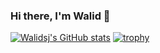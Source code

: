 ### Hi there, I'm Walid 👋

[![Walidsj's GitHub stats](https://github-readme-stats.vercel.app/api?username=walidsj)](https://github.com/anuraghazra/github-readme-stats)
[![trophy](https://github-profile-trophy.vercel.app/?username=walidsj)](https://github.com/ryo-ma/github-profile-trophy)

<!--
**walidsj/walidsj** is a ✨ _special_ ✨ repository because its `README.md` (this file) appears on your GitHub profile.

Here are some ideas to get you started:

- 🔭 I’m currently working on ...
- 🌱 I’m currently learning ...
- 👯 I’m looking to collaborate on ...
- 🤔 I’m looking for help with ...
- 💬 Ask me about ...
- 📫 How to reach me: ...
- 😄 Pronouns: ...
- ⚡ Fun fact: ...
-->
